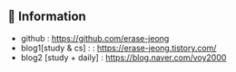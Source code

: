 
<br><br>

##

## 🌹 Information
- github : https://github.com/erase-jeong
- blog1[study & cs] :  : https://erase-jeong.tistory.com/
- blog2 [study + daily] : https://blog.naver.com/voy2000




<!--
### Hi there
- 🌱 I’m currently learning ....

**erase-jeong/erase-jeong** is a ✨ _special_ ✨ repository because its `README.md` (this file) appears on your GitHub profile.
- 
Here are some ideas to get you started:

- 🔭 I’m currently working on .

- 👯 I’m looking to collaborate on ...
- 🤔 I’m looking for help with ...
- 💬 Ask me about ...
- 📫 How to reach me: ...
- 😄 Pronouns: ...
- ⚡ Fun fact: .....
-->

